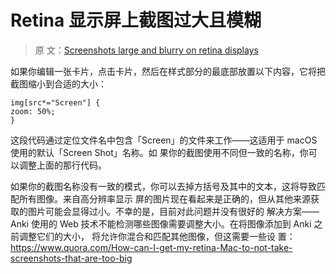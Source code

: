 # Retina 显示屏上截图过大且模糊

> 原
> 文：[Screenshots large and blurry on retina displays](https://faqs.ankiweb.net/screenshots-large-and-blurry-on-retina-displays.html)

如果你编辑一张卡片，点击卡片，然后在样式部分的最底部放置以下内容，它将把截图缩小到合适的大小：

```
img[src*="Screen"] {
zoom: 50%;
}
```

这段代码通过定位文件名中包含「Screen」的文件来工作——这适用于 macOS 使用的默认「Screen Shot」名称。如
果你的截图使用不同但一致的名称，你可以调整上面的那行代码。

如果你的截图名称没有一致的模式，你可以去掉方括号及其中的文本，这将导致匹配所有图像。来自高分辨率显示
屏的图片现在看起来是正确的，但从其他来源获取的图片可能会显得过小。不幸的是，目前对此问题并没有很好的
解决方案——Anki 使用的 Web 技术不能检测哪些图像需要调整大小。在将图像添加到 Anki 之前调整它们的大小，
将允许你混合和匹配其他图像，但这需要一些设
置：<https://www.quora.com/How-can-I-get-my-retina-Mac-to-not-take-screenshots-that-are-too-big>
